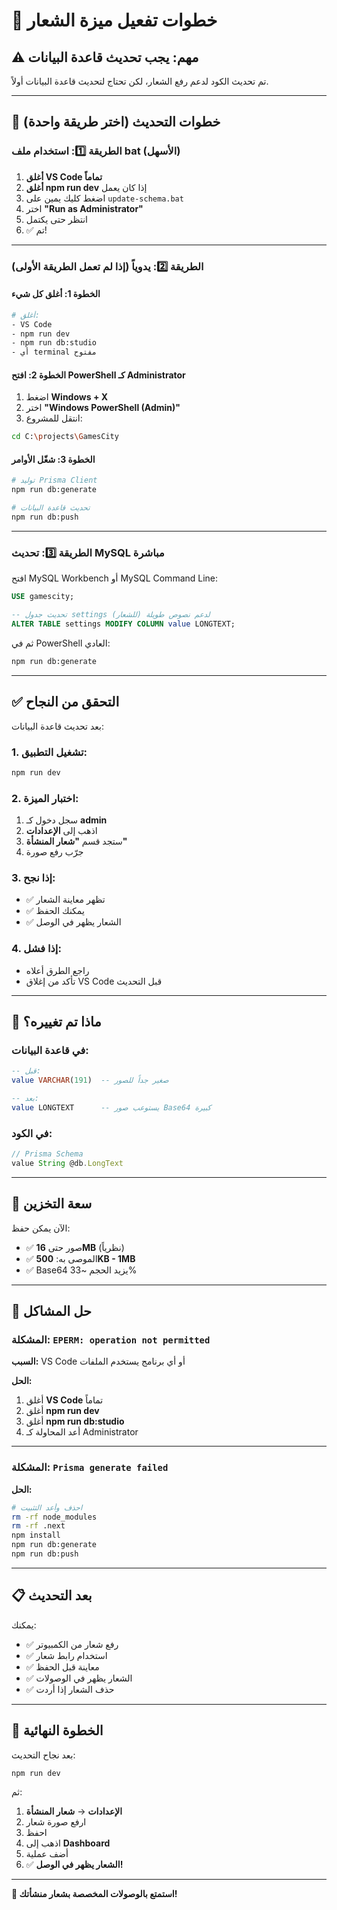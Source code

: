 # 🎨 خطوات تفعيل ميزة الشعار

## ⚠️ مهم: يجب تحديث قاعدة البيانات

تم تحديث الكود لدعم رفع الشعار، لكن تحتاج لتحديث قاعدة البيانات أولاً.

---

## 🚀 خطوات التحديث (اختر طريقة واحدة)

### الطريقة 1️⃣: استخدام ملف bat (الأسهل)

1. **أغلق VS Code تماماً**
2. **أغلق npm run dev** إذا كان يعمل
3. اضغط كليك يمين على `update-schema.bat`
4. اختر **"Run as Administrator"**
5. انتظر حتى يكتمل
6. ✅ تم!

---

### الطريقة 2️⃣: يدوياً (إذا لم تعمل الطريقة الأولى)

#### الخطوة 1: أغلق كل شيء
```bash
# أغلق:
- VS Code
- npm run dev
- npm run db:studio
- أي terminal مفتوح
```

#### الخطوة 2: افتح PowerShell كـ Administrator
1. اضغط **Windows + X**
2. اختر **"Windows PowerShell (Admin)"**
3. انتقل للمشروع:
```bash
cd C:\projects\GamesCity
```

#### الخطوة 3: شغّل الأوامر
```bash
# توليد Prisma Client
npm run db:generate

# تحديث قاعدة البيانات
npm run db:push
```

---

### الطريقة 3️⃣: تحديث MySQL مباشرة

افتح MySQL Workbench أو MySQL Command Line:

```sql
USE gamescity;

-- تحديث جدول settings لدعم نصوص طويلة (للشعار)
ALTER TABLE settings MODIFY COLUMN value LONGTEXT;
```

ثم في PowerShell العادي:
```bash
npm run db:generate
```

---

## ✅ التحقق من النجاح

بعد تحديث قاعدة البيانات:

### 1. تشغيل التطبيق:
```bash
npm run dev
```

### 2. اختبار الميزة:
1. سجل دخول كـ **admin**
2. اذهب إلى **الإعدادات**
3. ستجد قسم **"شعار المنشأة"**
4. جرّب رفع صورة

### 3. إذا نجح:
- ✅ تظهر معاينة الشعار
- ✅ يمكنك الحفظ
- ✅ الشعار يظهر في الوصل

### 4. إذا فشل:
- راجع الطرق أعلاه
- تأكد من إغلاق VS Code قبل التحديث

---

## 🎯 ماذا تم تغييره؟

### في قاعدة البيانات:
```sql
-- قبل:
value VARCHAR(191)  -- صغير جداً للصور

-- بعد:
value LONGTEXT      -- يستوعب صور Base64 كبيرة
```

### في الكود:
```typescript
// Prisma Schema
value String @db.LongText
```

---

## 💾 سعة التخزين

الآن يمكن حفظ:
- ✅ صور حتى **16MB** (نظرياً)
- ✅ الموصى به: **500KB - 1MB**
- ✅ Base64 يزيد الحجم ~33%

---

## 🔧 حل المشاكل

### المشكلة: `EPERM: operation not permitted`

**السبب:** VS Code أو أي برنامج يستخدم الملفات

**الحل:**
1. أغلق **VS Code** تماماً
2. أغلق **npm run dev**
3. أغلق **npm run db:studio**
4. أعد المحاولة كـ Administrator

---

### المشكلة: `Prisma generate failed`

**الحل:**
```bash
# احذف وأعد التثبيت
rm -rf node_modules
rm -rf .next
npm install
npm run db:generate
npm run db:push
```

---

## 📋 بعد التحديث

يمكنك:
- ✅ رفع شعار من الكمبيوتر
- ✅ استخدام رابط شعار
- ✅ معاينة قبل الحفظ
- ✅ الشعار يظهر في الوصولات
- ✅ حذف الشعار إذا أردت

---

## 🎉 الخطوة النهائية

بعد نجاح التحديث:

```bash
npm run dev
```

ثم:
1. **الإعدادات** → **شعار المنشأة**
2. ارفع صورة شعار
3. احفظ
4. اذهب إلى **Dashboard**
5. أضف عملية
6. ✅ **الشعار يظهر في الوصل!**

---

**🎊 استمتع بالوصولات المخصصة بشعار منشأتك!**


